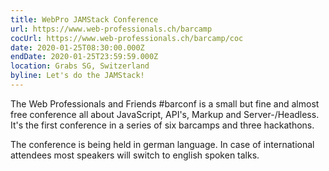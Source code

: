 ```yaml
---
title: WebPro JAMStack Conference
url: https://www.web-professionals.ch/barcamp
cocUrl: https://www.web-professionals.ch/barcamp/coc
date: 2020-01-25T08:30:00.000Z
endDate: 2020-01-25T23:59:59.000Z
location: Grabs SG, Switzerland
byline: Let's do the JAMStack!
---
```


The Web Professionals and Friends #barconf is a small but fine and almost free conference all about JavaScript, API's, Markup and Server-/Headless. It's the first conference in a series of six barcamps and three hackathons.

The conference is being held in german language. In case of international attendees most speakers will switch to english spoken talks.